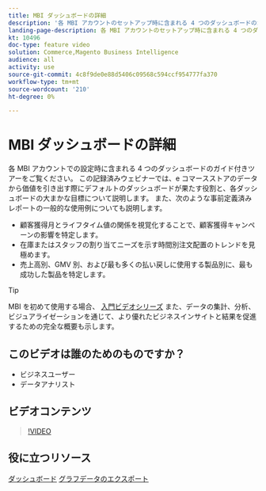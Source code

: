 ```yaml
---
title: MBI ダッシュボードの詳細
description: '各 MBI アカウントのセットアップ時に含まれる 4 つのダッシュボードのガイド付きツアーについては、このウェビナーをご覧ください。 '
landing-page-description: 各 MBI アカウントのセットアップ時に含まれる 4 つのダッシュボードのガイド付きツアーについては、この録画ウェビナーをご覧ください。
kt: 10496
doc-type: feature video
solution: Commerce,Magento Business Intelligence
audience: all
activity: use
source-git-commit: 4c8f9de0e88d5406c09568c594ccf954777fa370
workflow-type: tm+mt
source-wordcount: '210'
ht-degree: 0%

---
```


# MBI ダッシュボードの詳細

各 MBI アカウントでの設定時に含まれる 4 つのダッシュボードのガイド付きツアーをご覧ください。 この記録済みウェビナーでは、e コマースストアのデータから価値を引き出す際にデフォルトのダッシュボードが果たす役割と、各ダッシュボードの大まかな目標について説明します。 また、次のような事前定義済みレポートの一般的な使用例についても説明します。

- 顧客獲得月とライフタイム値の関係を視覚化することで、顧客獲得キャンペーンの影響を特定します。
- 在庫またはスタッフの割り当てニーズを示す時間別注文配置のトレンドを見極めます。
- 売上高別、GMV 別、および最も多くの払い戻しに使用する製品別に、最も成功した製品を特定します。

>[!TIP]
>
>MBI を初めて使用する場合、 [入門ビデオシリーズ](./../1-overview.md) また、データの集計、分析、ビジュアライゼーションを通じて、より優れたビジネスインサイトと結果を促進するための完全な概要も示します。

## このビデオは誰のためのものですか？

- ビジネスユーザー
- データアナリスト

## ビデオコンテンツ

>[!VIDEO](https://video.tv.adobe.com/v/343498?quality=12&learn=on)

## 役に立つリソース

[ダッシュボード](https://docs.magento.com/mbi/data-user/dashboards/ess-dashboards.html)
[グラフデータのエクスポート](https://docs.magento.com/mbi/data-user/export-data/exp-chart-dash.html)
